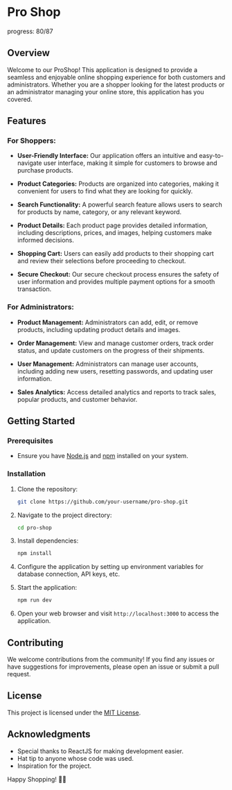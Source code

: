 # Pro Shop
progress: 80/87

## Overview

Welcome to our ProShop! This application is designed to provide a seamless and enjoyable online shopping experience for both customers and administrators. Whether you are a shopper looking for the latest products or an administrator managing your online store, this application has you covered.

## Features

### For Shoppers:

- **User-Friendly Interface:** Our application offers an intuitive and easy-to-navigate user interface, making it simple for customers to browse and purchase products.

- **Product Categories:** Products are organized into categories, making it convenient for users to find what they are looking for quickly.

- **Search Functionality:** A powerful search feature allows users to search for products by name, category, or any relevant keyword.

- **Product Details:** Each product page provides detailed information, including descriptions, prices, and images, helping customers make informed decisions.

- **Shopping Cart:** Users can easily add products to their shopping cart and review their selections before proceeding to checkout.

- **Secure Checkout:** Our secure checkout process ensures the safety of user information and provides multiple payment options for a smooth transaction.

### For Administrators:

- **Product Management:** Administrators can add, edit, or remove products, including updating product details and images.

- **Order Management:** View and manage customer orders, track order status, and update customers on the progress of their shipments.

- **User Management:** Administrators can manage user accounts, including adding new users, resetting passwords, and updating user information.

- **Sales Analytics:** Access detailed analytics and reports to track sales, popular products, and customer behavior.

## Getting Started

### Prerequisites

- Ensure you have [Node.js](https://nodejs.org/) and [npm](https://www.npmjs.com/) installed on your system.

### Installation

1. Clone the repository:

   ```bash
   git clone https://github.com/your-username/pro-shop.git
   ```

2. Navigate to the project directory:

   ```bash
   cd pro-shop
   ```

3. Install dependencies:

   ```bash
   npm install
   ```

4. Configure the application by setting up environment variables for database connection, API keys, etc.

5. Start the application:

   ```bash
   npm run dev
   ```

6. Open your web browser and visit `http://localhost:3000` to access the application.

## Contributing

We welcome contributions from the community! If you find any issues or have suggestions for improvements, please open an issue or submit a pull request.

## License

This project is licensed under the [MIT License](LICENSE).

## Acknowledgments

- Special thanks to ReactJS for making development easier.
- Hat tip to anyone whose code was used.
- Inspiration for the project.

Happy Shopping! 🛒✨